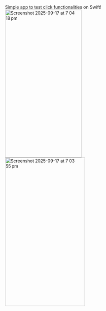 Simple app to test click functionalities on Swift!
<img width="248" height="480" alt="Screenshot 2025-09-17 at 7 04 18 pm" src="https://github.com/user-attachments/assets/8685d970-c498-4e9f-bd50-53dc0f2e0a05" />
<img width="259" height="482" alt="Screenshot 2025-09-17 at 7 03 55 pm" src="https://github.com/user-attachments/assets/c4d26e39-f350-4a44-879f-9ccd1ee05ae5" />

